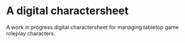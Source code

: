 # A digital charactersheet

A work in progress digital charactersheet for managing tabletop game roleplay
characters.
